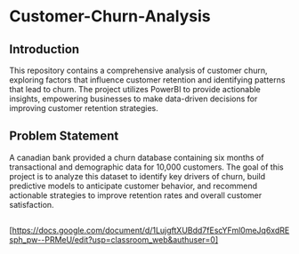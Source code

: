 # Customer-Churn-Analysis
## Introduction
This repository contains a comprehensive analysis of customer churn, exploring factors that influence customer retention and identifying patterns that lead to churn. The project utilizes PowerBI to provide actionable insights, empowering businesses to make data-driven decisions for improving customer retention strategies.
## Problem Statement
 A canadian bank provided a churn database containing six months of transactional and demographic data for 10,000 customers. The goal of this project is to analyze this dataset to identify key drivers of churn, build predictive models to anticipate customer behavior, and recommend actionable strategies to improve retention rates and overall customer satisfaction.
## 
[https://docs.google.com/document/d/1LujgftXUBdd7fEscYFml0meJq6xdREsph_pw--PRMeU/edit?usp=classroom_web&authuser=0]
